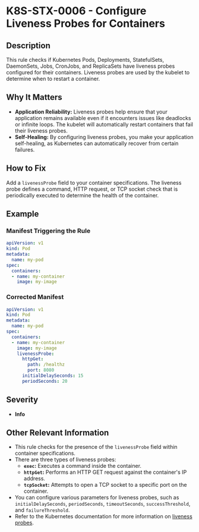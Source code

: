 # K8S-STX-0006 - Configure Liveness Probes for Containers

## Description

This rule checks if Kubernetes Pods, Deployments, StatefulSets, DaemonSets, Jobs, CronJobs, and ReplicaSets have liveness probes configured for their containers. Liveness probes are used by the kubelet to determine when to restart a container.

## Why It Matters

-   **Application Reliability:** Liveness probes help ensure that your application remains available even if it encounters issues like deadlocks or infinite loops. The kubelet will automatically restart containers that fail their liveness probes.
-   **Self-Healing:** By configuring liveness probes, you make your application self-healing, as Kubernetes can automatically recover from certain failures.

## How to Fix

Add a `livenessProbe` field to your container specifications. The liveness probe defines a command, HTTP request, or TCP socket check that is periodically executed to determine the health of the container.

## Example

### Manifest Triggering the Rule

```yaml
apiVersion: v1
kind: Pod
metadata:
  name: my-pod
spec:
  containers:
  - name: my-container
    image: my-image
```

### Corrected Manifest

```yaml
apiVersion: v1
kind: Pod
metadata:
  name: my-pod
spec:
  containers:
  - name: my-container
    image: my-image
    livenessProbe:
      httpGet:
        path: /healthz
        port: 8080
      initialDelaySeconds: 15
      periodSeconds: 20
```

## Severity

  - **Info**

## Other Relevant Information

-   This rule checks for the presence of the `livenessProbe` field within container specifications.
-   There are three types of liveness probes:
    -   **`exec`:** Executes a command inside the container.
    -   **`httpGet`:** Performs an HTTP GET request against the container's IP address.
    -   **`tcpSocket`:** Attempts to open a TCP socket to a specific port on the container.
-   You can configure various parameters for liveness probes, such as `initialDelaySeconds`, `periodSeconds`, `timeoutSeconds`, `successThreshold`, and `failureThreshold`.
-   Refer to the Kubernetes documentation for more information on [liveness probes](https://kubernetes.io/docs/tasks/configure-pod-container/configure-liveness-readiness-startup-probes/).
